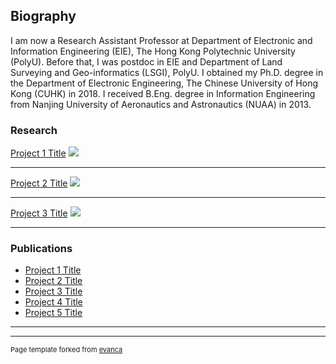 ## Biography
I am now a Research Assistant Professor at Department of Electronic and Information Engineering (EIE), The Hong Kong Polytechnic University (PolyU). Before that, I was postdoc in EIE and Department of Land Surveying and Geo-informatics (LSGI), PolyU. I obtained my Ph.D. degree in the Department of Electronic Engineering, The Chinese University of Hong Kong (CUHK) in 2018. I received B.Eng. degree in Information Engineering from Nanjing University of Aeronautics and Astronautics (NUAA) in 2013. 

### Research

[Project 1 Title](/sample_page)
<img src="images/dummy_thumbnail.jpg?raw=true"/>

---
[Project 2 Title](/pdf/sample_presentation.pdf)
<img src="images/dummy_thumbnail.jpg?raw=true"/>

---
[Project 3 Title](http://example.com/)
<img src="images/dummy_thumbnail.jpg?raw=true"/>

---

### Publications

- [Project 1 Title](http://example.com/)
- [Project 2 Title](http://example.com/)
- [Project 3 Title](http://example.com/)
- [Project 4 Title](http://example.com/)
- [Project 5 Title](http://example.com/)

---




---
<p style="font-size:11px">Page template forked from <a href="https://github.com/evanca/quick-portfolio">evanca</a></p>
<!-- Remove above link if you don't want to attibute -->
